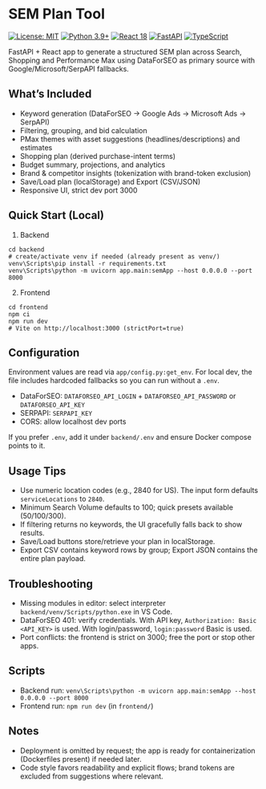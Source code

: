 # SEM Plan Tool

[![License: MIT](https://img.shields.io/badge/License-MIT-yellow.svg)](https://opensource.org/licenses/MIT)
[![Python 3.9+](https://img.shields.io/badge/python-3.9+-blue.svg)](https://www.python.org/downloads/)
[![React 18](https://img.shields.io/badge/React-18-blue.svg)](https://reactjs.org/)
[![FastAPI](https://img.shields.io/badge/FastAPI-0.100+-green.svg)](https://fastapi.tiangolo.com/)
[![TypeScript](https://img.shields.io/badge/TypeScript-5.0+-blue.svg)](https://www.typescriptlang.org/)

FastAPI + React app to generate a structured SEM plan across Search, Shopping and Performance Max using DataForSEO as primary source with Google/Microsoft/SerpAPI fallbacks.

## What’s Included
- Keyword generation (DataForSEO → Google Ads → Microsoft Ads → SerpAPI)
- Filtering, grouping, and bid calculation
- PMax themes with asset suggestions (headlines/descriptions) and estimates
- Shopping plan (derived purchase-intent terms)
- Budget summary, projections, and analytics
- Brand & competitor insights (tokenization with brand-token exclusion)
- Save/Load plan (localStorage) and Export (CSV/JSON)
- Responsive UI, strict dev port 3000

## Quick Start (Local)
1) Backend
```
cd backend
# create/activate venv if needed (already present as venv/)
venv\Scripts\pip install -r requirements.txt
venv\Scripts\python -m uvicorn app.main:semApp --host 0.0.0.0 --port 8000
```

2) Frontend
```
cd frontend
npm ci
npm run dev
# Vite on http://localhost:3000 (strictPort=true)
```

## Configuration
Environment values are read via `app/config.py:get_env`. For local dev, the file includes hardcoded fallbacks so you can run without a `.env`.
- DataForSEO: `DATAFORSEO_API_LOGIN` + `DATAFORSEO_API_PASSWORD` or `DATAFORSEO_API_KEY`
- SERPAPI: `SERPAPI_KEY`
- CORS: allow localhost dev ports

If you prefer `.env`, add it under `backend/.env` and ensure Docker compose points to it.

## Usage Tips
- Use numeric location codes (e.g., 2840 for US). The input form defaults `serviceLocations` to `2840`.
- Minimum Search Volume defaults to 100; quick presets available (50/100/300).
- If filtering returns no keywords, the UI gracefully falls back to show results.
- Save/Load buttons store/retrieve your plan in localStorage.
- Export CSV contains keyword rows by group; Export JSON contains the entire plan payload.

## Troubleshooting
- Missing modules in editor: select interpreter `backend/venv/Scripts/python.exe` in VS Code.
- DataForSEO 401: verify credentials. With API key, `Authorization: Basic <API_KEY>` is used. With login/password, `login:password` Basic is used.
- Port conflicts: the frontend is strict on 3000; free the port or stop other apps.

## Scripts
- Backend run: `venv\Scripts\python -m uvicorn app.main:semApp --host 0.0.0.0 --port 8000`
- Frontend run: `npm run dev` (in `frontend/`)

## Notes
- Deployment is omitted by request; the app is ready for containerization (Dockerfiles present) if needed later.
- Code style favors readability and explicit flows; brand tokens are excluded from suggestions where relevant.
